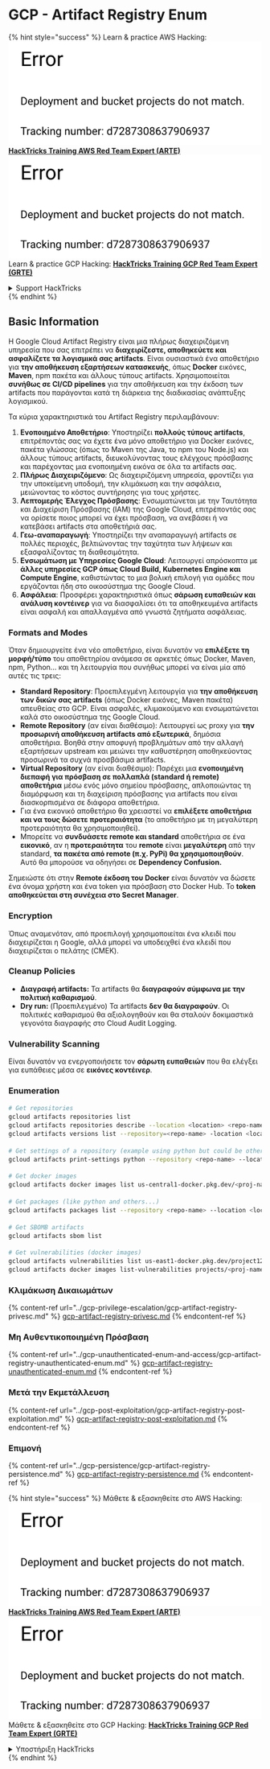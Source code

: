 # GCP - Artifact Registry Enum

{% hint style="success" %}
Learn & practice AWS Hacking:<img src="../../../.gitbook/assets/image (1) (1).png" alt="" data-size="line">[**HackTricks Training AWS Red Team Expert (ARTE)**](https://training.hacktricks.xyz/courses/arte)<img src="../../../.gitbook/assets/image (1) (1).png" alt="" data-size="line">\
Learn & practice GCP Hacking: <img src="../../../.gitbook/assets/image (2).png" alt="" data-size="line">[**HackTricks Training GCP Red Team Expert (GRTE)**<img src="../../../.gitbook/assets/image (2).png" alt="" data-size="line">](https://training.hacktricks.xyz/courses/grte)

<details>

<summary>Support HackTricks</summary>

* Check the [**subscription plans**](https://github.com/sponsors/carlospolop)!
* **Join the** 💬 [**Discord group**](https://discord.gg/hRep4RUj7f) or the [**telegram group**](https://t.me/peass) or **follow** us on **Twitter** 🐦 [**@hacktricks\_live**](https://twitter.com/hacktricks\_live)**.**
* **Share hacking tricks by submitting PRs to the** [**HackTricks**](https://github.com/carlospolop/hacktricks) and [**HackTricks Cloud**](https://github.com/carlospolop/hacktricks-cloud) github repos.

</details>
{% endhint %}

## Basic Information

Η Google Cloud Artifact Registry είναι μια πλήρως διαχειριζόμενη υπηρεσία που σας επιτρέπει να **διαχειρίζεστε, αποθηκεύετε και ασφαλίζετε τα λογισμικά σας artifacts**. Είναι ουσιαστικά ένα αποθετήριο για **την αποθήκευση εξαρτήσεων κατασκευής**, όπως **Docker** εικόνες, **Maven**, npm πακέτα και άλλους τύπους artifacts. Χρησιμοποιείται **συνήθως σε CI/CD pipelines** για την αποθήκευση και την έκδοση των artifacts που παράγονται κατά τη διάρκεια της διαδικασίας ανάπτυξης λογισμικού.

Τα κύρια χαρακτηριστικά του Artifact Registry περιλαμβάνουν:

1. **Ενοποιημένο Αποθετήριο**: Υποστηρίζει **πολλούς τύπους artifacts**, επιτρέποντάς σας να έχετε ένα μόνο αποθετήριο για Docker εικόνες, πακέτα γλώσσας (όπως το Maven της Java, το npm του Node.js) και άλλους τύπους artifacts, διευκολύνοντας τους ελέγχους πρόσβασης και παρέχοντας μια ενοποιημένη εικόνα σε όλα τα artifacts σας.
2. **Πλήρως Διαχειριζόμενο**: Ως διαχειριζόμενη υπηρεσία, φροντίζει για την υποκείμενη υποδομή, την κλιμάκωση και την ασφάλεια, μειώνοντας το κόστος συντήρησης για τους χρήστες.
3. **Λεπτομερής Έλεγχος Πρόσβασης**: Ενσωματώνεται με την Ταυτότητα και Διαχείριση Πρόσβασης (IAM) της Google Cloud, επιτρέποντάς σας να ορίσετε ποιος μπορεί να έχει πρόσβαση, να ανεβάσει ή να κατεβάσει artifacts στα αποθετήριά σας.
4. **Γεω-αναπαραγωγή**: Υποστηρίζει την αναπαραγωγή artifacts σε πολλές περιοχές, βελτιώνοντας την ταχύτητα των λήψεων και εξασφαλίζοντας τη διαθεσιμότητα.
5. **Ενσωμάτωση με Υπηρεσίες Google Cloud**: Λειτουργεί απρόσκοπτα με **άλλες υπηρεσίες GCP όπως Cloud Build, Kubernetes Engine και Compute Engine**, καθιστώντας το μια βολική επιλογή για ομάδες που εργάζονται ήδη στο οικοσύστημα της Google Cloud.
6. **Ασφάλεια**: Προσφέρει χαρακτηριστικά όπως **σάρωση ευπαθειών και ανάλυση κοντέινερ** για να διασφαλίσει ότι τα αποθηκευμένα artifacts είναι ασφαλή και απαλλαγμένα από γνωστά ζητήματα ασφάλειας.

### Formats and Modes

Όταν δημιουργείτε ένα νέο αποθετήριο, είναι δυνατόν να **επιλέξετε τη μορφή/τύπο** του αποθετηρίου ανάμεσα σε αρκετές όπως Docker, Maven, npm, Python... και τη λειτουργία που συνήθως μπορεί να είναι μία από αυτές τις τρεις:

* **Standard Repository**: Προεπιλεγμένη λειτουργία για **την αποθήκευση των δικών σας artifacts** (όπως Docker εικόνες, Maven πακέτα) απευθείας στο GCP. Είναι ασφαλές, κλιμακούμενο και ενσωματώνεται καλά στο οικοσύστημα της Google Cloud.
* **Remote Repository** (αν είναι διαθέσιμο): Λειτουργεί ως proxy για **την προσωρινή αποθήκευση artifacts από εξωτερικά**, δημόσια αποθετήρια. Βοηθά στην αποφυγή προβλημάτων από την αλλαγή εξαρτήσεων upstream και μειώνει την καθυστέρηση αποθηκεύοντας προσωρινά τα συχνά προσβάσιμα artifacts.
* **Virtual Repository** (αν είναι διαθέσιμο): Παρέχει μια **ενοποιημένη διεπαφή για πρόσβαση σε πολλαπλά (standard ή remote) αποθετήρια** μέσω ενός μόνο σημείου πρόσβασης, απλοποιώντας τη διαμόρφωση και τη διαχείριση πρόσβασης για artifacts που είναι διασκορπισμένα σε διάφορα αποθετήρια.
* Για ένα εικονικό αποθετήριο θα χρειαστεί να **επιλέξετε αποθετήρια και να τους δώσετε προτεραιότητα** (το αποθετήριο με τη μεγαλύτερη προτεραιότητα θα χρησιμοποιηθεί).
* Μπορείτε να **συνδυάσετε remote και standard** αποθετήρια σε ένα **εικονικό**, αν η **προτεραιότητα** του **remote** είναι **μεγαλύτερη** από την standard, **τα πακέτα από remote (π.χ. PyPi) θα χρησιμοποιηθούν**. Αυτό θα μπορούσε να οδηγήσει σε **Dependency Confusion.**

Σημειώστε ότι στην **Remote έκδοση του Docker** είναι δυνατόν να δώσετε ένα όνομα χρήστη και ένα token για πρόσβαση στο Docker Hub. Το **token αποθηκεύεται στη συνέχεια στο Secret Manager**.

### Encryption

Όπως αναμενόταν, από προεπιλογή χρησιμοποιείται ένα κλειδί που διαχειρίζεται η Google, αλλά μπορεί να υποδειχθεί ένα κλειδί που διαχειρίζεται ο πελάτης (CMEK).

### Cleanup Policies

* **Διαγραφή artifacts:** Τα artifacts θα **διαγραφούν σύμφωνα με την πολιτική καθαρισμού**.
* **Dry run:** (Προεπιλεγμένο) Τα artifacts **δεν θα διαγραφούν**. Οι πολιτικές καθαρισμού θα αξιολογηθούν και θα σταλούν δοκιμαστικά γεγονότα διαγραφής στο Cloud Audit Logging.

### Vulnerability Scanning

Είναι δυνατόν να ενεργοποιήσετε τον **σάρωτη ευπαθειών** που θα ελέγξει για ευπάθειες μέσα σε **εικόνες κοντέινερ**.

### Enumeration
```bash
# Get repositories
gcloud artifacts repositories list
gcloud artifacts repositories describe --location <location> <repo-name>
gcloud artifacts versions list --repository=<repo-name> -location <location> --package <package-name>

# Get settings of a repository (example using python but could be other)
gcloud artifacts print-settings python --repository <repo-name> --location <location>

# Get docker images
gcloud artifacts docker images list us-central1-docker.pkg.dev/<proj-name>/<repo-name>

# Get packages (like python and others...)
gcloud artifacts packages list --repository <repo-name> --location <location>

# Get SBOMB artifacts
gcloud artifacts sbom list

# Get vulnerabilities (docker images)
gcloud artifacts vulnerabilities list us-east1-docker.pkg.dev/project123/repository123/someimage@sha256:49765698074d6d7baa82f
gcloud artifacts docker images list-vulnerabilities projects/<proj-name>/locations/<location>/scans/<scan-uuid>
```
### Κλιμάκωση Δικαιωμάτων

{% content-ref url="../gcp-privilege-escalation/gcp-artifact-registry-privesc.md" %}
[gcp-artifact-registry-privesc.md](../gcp-privilege-escalation/gcp-artifact-registry-privesc.md)
{% endcontent-ref %}

### Μη Αυθεντικοποιημένη Πρόσβαση

{% content-ref url="../gcp-unauthenticated-enum-and-access/gcp-artifact-registry-unauthenticated-enum.md" %}
[gcp-artifact-registry-unauthenticated-enum.md](../gcp-unauthenticated-enum-and-access/gcp-artifact-registry-unauthenticated-enum.md)
{% endcontent-ref %}

### Μετά την Εκμετάλλευση

{% content-ref url="../gcp-post-exploitation/gcp-artifact-registry-post-exploitation.md" %}
[gcp-artifact-registry-post-exploitation.md](../gcp-post-exploitation/gcp-artifact-registry-post-exploitation.md)
{% endcontent-ref %}

### Επιμονή

{% content-ref url="../gcp-persistence/gcp-artifact-registry-persistence.md" %}
[gcp-artifact-registry-persistence.md](../gcp-persistence/gcp-artifact-registry-persistence.md)
{% endcontent-ref %}

{% hint style="success" %}
Μάθετε & εξασκηθείτε στο AWS Hacking:<img src="../../../.gitbook/assets/image (1) (1).png" alt="" data-size="line">[**HackTricks Training AWS Red Team Expert (ARTE)**](https://training.hacktricks.xyz/courses/arte)<img src="../../../.gitbook/assets/image (1) (1).png" alt="" data-size="line">\
Μάθετε & εξασκηθείτε στο GCP Hacking: <img src="../../../.gitbook/assets/image (2).png" alt="" data-size="line">[**HackTricks Training GCP Red Team Expert (GRTE)**<img src="../../../.gitbook/assets/image (2).png" alt="" data-size="line">](https://training.hacktricks.xyz/courses/grte)

<details>

<summary>Υποστήριξη HackTricks</summary>

* Ελέγξτε τα [**σχέδια συνδρομής**](https://github.com/sponsors/carlospolop)!
* **Εγγραφείτε στην** 💬 [**ομάδα Discord**](https://discord.gg/hRep4RUj7f) ή στην [**ομάδα telegram**](https://t.me/peass) ή **ακολουθήστε** μας στο **Twitter** 🐦 [**@hacktricks\_live**](https://twitter.com/hacktricks\_live)**.**
* **Μοιραστείτε κόλπα hacking υποβάλλοντας PRs στα** [**HackTricks**](https://github.com/carlospolop/hacktricks) και [**HackTricks Cloud**](https://github.com/carlospolop/hacktricks-cloud) github repos.

</details>
{% endhint %}
